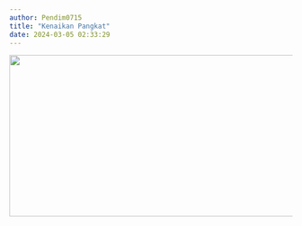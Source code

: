 ```yaml
---
author: Pendim0715
title: "Kenaikan Pangkat"
date: 2024-03-05 02:33:29
---
```

<p><img src="/images/HwrHh82VSTL0MP6NiYMR.png" alt="" width="639" height="287" /></p>
